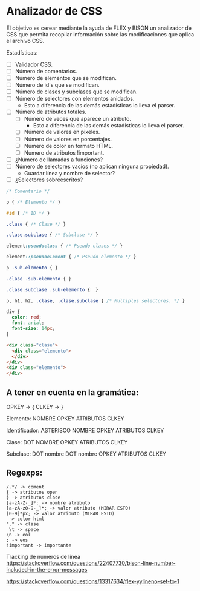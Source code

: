 # Analizador de CSS
El objetivo es cerear mediante la ayuda de FLEX y BISON un analizador de CSS que permita recopilar información sobre las modificaciones que aplica el archivo CSS.

Estadísticas:
- [ ] Validador CSS.
- [ ] Número de comentarios.
- [ ] Número de elementos que se modifican.
- [ ] Número de id's que se modifican.
- [ ] Número de clases y subclases que se modifican.
- [ ] Número de selectores con elementos anidados.
  - Esto a diferencia de las demás estadísticas lo lleva el parser.
- [ ] Número de atributos totales.
  - [ ] Número de veces que aparece un atributo.
    - Esto a diferencia de las demás estadísticas lo lleva el parser.
  - [ ] Número de valores en pixeles.
  - [ ] Número de valores en porcentajes.
  - [ ] Número de color en formato HTML.
  - [ ] Numero de atributos !important.
- [ ] ¿Número de llamadas a funciones?
- [ ] Número de selectores vacíos (no aplican ninguna propiedad).
  - Guardar línea y nombre de selector?
- [ ] ¿Selectores sobreescritos?

```css
/* Comentario */

p { /* Elemento */ }

#id { /* ID */ }

.clase { /* Clase */ }

.clase.subclase { /* Subclase */ }

element:pseudoclass { /* Pseudo clases */ }

element::pseudoelement { /* Pseudo elemento */ }

p .sub-elemento { }

.clase .sub-elemento { }

.clase.subclase .sub-elemento {  }

p, h1, h2, .clase, .clase.subclase { /* Multiples selectores. */ }

div {
  color: red;
  font: arial;
  font-size: 14px;
}
```

```html
<div class="clase">
  <div class="elemento">
  </div>
</div>
<div class="elemento">
</div>
```

## A tener en cuenta en la gramática:

OPKEY -> {      CLKEY -> }

Elemento: NOMBRE OPKEY ATRIBUTOS CLKEY

Identificador: ASTERISCO NOMBRE OPKEY ATRIBUTOS CLKEY

Clase: DOT NOMBRE OPKEY ATRIBUTOS CLKEY

Subclase: DOT nombre DOT nombre OPKEY ATRIBUTOS CLKEY

## Regexps:

```
/.*/ -> coment
{ -> atributos open
} -> atributos close
[a-zA-Z-_]*: -> nombre atributo
[a-zA-z0-9-_]*; -> valor atributo (MIRAR ESTO)
[0-9]*px; -> valor atributo (MIRAR ESTO)
 -> color html
"." -> clase
 \t -> space
\n -> eol
; -> eos
!important -> importante
```

Tracking de numeros de linea 
https://stackoverflow.com/questions/22407730/bison-line-number-included-in-the-error-messages

https://stackoverflow.com/questions/13317634/flex-yylineno-set-to-1